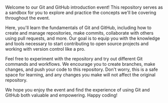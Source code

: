 Welcome to our Git and GitHub introduction event! This repository serves as a sandbox for you to explore and practice the concepts we'll be covering throughout the event.

Here, you'll learn the fundamentals of Git and GitHub, including how to create and manage repositories, make commits, collaborate with others using pull requests, and more. Our goal is to equip you with the knowledge and tools necessary to start contributing to open source projects and working with version control like a pro.

Feel free to experiment with the repository and try out different Git commands and workflows. We encourage you to create branches, make changes, and push your code to this repository. Don't worry, this is a safe space for learning, and any changes you make will not affect the original repository.

We hope you enjoy the event and find the experience of using Git and GitHub both valuable and empowering. Happy coding!
